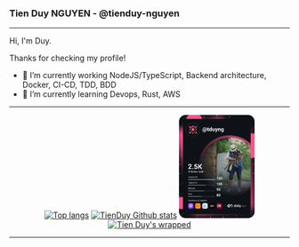 ### Tien Duy NGUYEN - @tienduy-nguyen
---

Hi, I'm Duy.

Thanks for checking my profile!


- 🔭 I’m currently working NodeJS/TypeScript, Backend architecture, Docker, CI-CD, TDD, BDD
- 🌱 I’m currently learning Devops, Rust, AWS

---
<div style="text-align:center" >
<a href="https://github-readme-stats.vercel.app/api/top-langs/?username=tienduy-nguyen&theme=gruvbox&langs_count=5&hide=html,css,scss,TSQL,VBA"><img src="https://github-readme-stats.vercel.app/api/top-langs/?username=tienduy-nguyen&theme=gruvbox&langs_count=5&hide=html,css,scss,TSQL,VBA" width="194" alt="Top langs"/></a>
<a href="https://github-readme-stats.vercel.app/api?username=tienduy-nguyen&show_icons=true&count_private=true&line_height=40&theme=gruvbox"><img src="https://github-readme-stats.vercel.app/api?username=tienduy-nguyen&show_icons=true&count_private=true&line_height=40&theme=gruvbox" width="320" alt="TienDuy Github stats"/></a>
<a href="https://app.daily.dev/tienduy"><img src="https://github.com/tienduy-nguyen/tienduy-nguyen/blob/master/devcard.svg" width="136" alt="Tien Duy's Dev Card"/></a>
<a href="https://tienduy-nguyen.wrapped.run/"><img src="https://github.com/tienduy-nguyen/tienduy-nguyen/blob/master/images/wrapped.png" alt="Tien Duy's wrapped"/></a>
</div>




---
<!--
**tienduy-nguyen/tienduy-nguyen** is a ✨ _special_ ✨ repository because its `README.md` (this file) appears on your GitHub profile.
![Top Langs](https://github-readme-stats.vercel.app/api/top-langs/?username=tienduy-nguyen&theme=gruvbox&langs_count=5&hide=html,css,scss,TSQL,VBA)
![TienDuy's github stats](https://github-readme-stats.vercel.app/api?username=tienduy-nguyen&show_icons=true&count_private=true&line_height=40&theme=gruvbox)
<a href="https://app.daily.dev/tienduy"><img src="https://api.daily.dev/devcards/fd0c13ceae294632af242c48bdc58046.png?r=g0g" width="200" alt="Tien Duy's Dev Card"/></a>
![Github Wrapped](images/wrapped_tienduy-nguyen.png)



Here are some ideas to get you started:

- 🔭 I’m currently working on ...
- 🌱 I’m currently learning ...
- 👯 I’m looking to collaborate on ...
- 🤔 I’m looking for help with ...
- 💬 Ask me about ...
- 📫 How to reach me: ...
- 😄 Pronouns: ...
- ⚡ Fun fact: ...
-->
